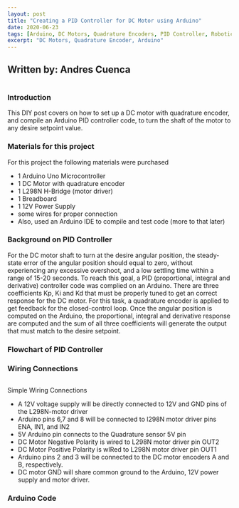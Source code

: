 ```yaml
---
layout: post
title: "Creating a PID Controller for DC Motor using Arduino"
date: 2020-06-23
tags: [Arduino, DC Motors, Quadrature Encoders, PID Controller, Robotics]
excerpt: "DC Motors, Quadrature Encoder, Arduino"
---
```


## Written by: Andres Cuenca

<img src="{{ site.url }}{{ site.baseurl }}/images/arduino-PID.jpg" alt="">

### Introduction
This DIY post covers on how to set up a DC motor with quadrature encoder, and
compile an Arduino PID controller code, to turn the shaft of the motor to any desire
setpoint value.

### Materials for this project
For this project the following materials were purchased
* 1 Arduino Uno Microcontroller
* 1 DC Motor with quadrature encoder
* 1 L298N H-Bridge (motor driver)
* 1 Breadboard
* 1 12V Power Supply
* some wires for proper connection
* Also, used an Arduino IDE to compile and test code (more to that later)

### Background on PID Controller

 For the DC motor shaft to turn at the desire angular position, the steady-state error of the angular position should equal to zero, without experiencing any excessive overshoot, and a low settling time within a range of 15-20 seconds. To reach this goal, a PID (proportional, integral and derivative) controller code was complied on an Arduino. There are three coefficients Kp, Ki and Kd that must be properly tuned to get an correct response for the DC motor. For this task, a quadrature encoder is applied to get feedback for the closed-control loop. Once the angular position is computed on the Arduino, the proportional, integral and derivative response are computed and the sum of all three coefficients will generate the output that must match to the desire setpoint.



### Flowchart of PID Controller




### Wiring Connections
<img src="{{ site.url }}{{ site.baseurl }}/images/DCmotor/dcMotorWiring.jpg" alt="">

Simple Wiring Connections

* A 12V voltage supply will be directly connected to 12V and GND pins of the L298N-motor driver
* Arduino pins 6,7 and 8 will be connected to l298N motor driver pins ENA, IN1, and IN2
* 5V Arduino pin connects to the Quadrature sensor 5V pin
* DC Motor Negative Polarity is wired to L298N motor driver pin OUT2
* DC Motor Positive Polarity is wIRed to L298N motor driver pin OUT1
* Arduino pins 2 and 3 will be connected to the DC motor encoders A and B, respectively.
* DC motor GND will share common ground to the Arduino, 12V power supply and motor driver.  

### Arduino Code
